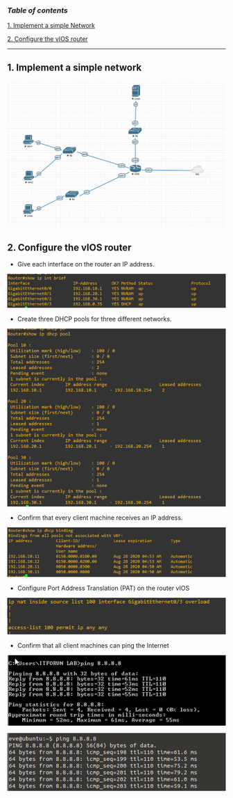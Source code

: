 ### ***Table of contents***

[1. Implement a simple Network](#1)

[2. Configure the vIOS router](#2)

---

<a name = '1'></a>
## 1. Implement a simple network

![](https://github.com/greenarrow2019/Ansible-Network-Automation/blob/master/EVE-NG/images/47.png)

<a name = '2'></a>
## 2. Configure the vIOS router

- Give each interface on the router an IP address.

![](https://github.com/greenarrow2019/Ansible-Network-Automation/blob/master/EVE-NG/images/48.png)

- Create three DHCP pools for three different networks.

![](https://github.com/greenarrow2019/Ansible-Network-Automation/blob/master/EVE-NG/images/49.png)

- Confirm that every client machine receives an IP address.

![](https://github.com/greenarrow2019/Ansible-Network-Automation/blob/master/EVE-NG/images/50.png)

- Configure Port Address Translation (PAT) on the router vIOS

![](https://github.com/greenarrow2019/Ansible-Network-Automation/blob/master/EVE-NG/images/51.png)

- Confirm that all client machines can ping the Internet

![](https://github.com/greenarrow2019/Ansible-Network-Automation/blob/master/EVE-NG/images/52.png)

![](https://github.com/greenarrow2019/Ansible-Network-Automation/blob/master/EVE-NG/images/53.png)
